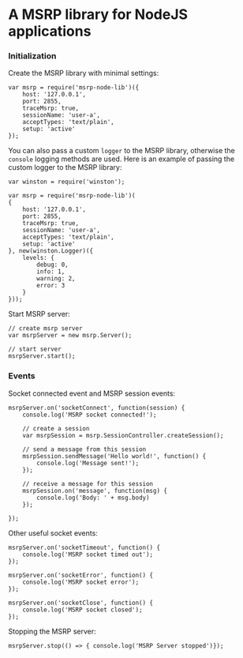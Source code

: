 # A MSRP library for NodeJS applications

### Initialization

Create the MSRP library with minimal settings:

```
var msrp = require('msrp-node-lib')({
    host: '127.0.0.1',
    port: 2855,
    traceMsrp: true,
    sessionName: 'user-a',
    acceptTypes: 'text/plain',
    setup: 'active'
});
```

You can also pass a custom `logger` to the MSRP library, otherwise the `console` logging methods are used. Here is an example of passing the custom logger to the MSRP library:

```
var winston = require('winston');

var msrp = require('msrp-node-lib')(
{
    host: '127.0.0.1',
    port: 2855,
    traceMsrp: true,
    sessionName: 'user-a',
    acceptTypes: 'text/plain',
    setup: 'active'
}, new(winston.Logger)({
    levels: {
        debug: 0,
        info: 1,
        warning: 2,
        error: 3
    }
}));
```

Start MSRP server:

```
// create msrp server
var msrpServer = new msrp.Server();

// start server
msrpServer.start();
```

### Events

Socket connected event and MSRP session events:

```
msrpServer.on('socketConnect', function(session) {
    console.log('MSRP socket connected!');

    // create a session
    var msrpSession = msrp.SessionController.createSession();

    // send a message from this session
    msrpSession.sendMessage('Hello world!', function() {
    	console.log('Message sent!');
    });

    // receive a message for this session
    msrpSession.on('message', function(msg) {
    	console.log('Body: ' + msg.body)
    });

});
```

Other useful socket events:

```
msrpServer.on('socketTimeout', function() {
	console.log('MSRP socket timed out');
});

msrpServer.on('socketError', function() {
	console.log('MSRP socket error');
});

msrpServer.on('socketClose', function() {
	console.log('MSRP socket closed');
});
```

Stopping the MSRP server:

```
msrpServer.stop(() => { console.log('MSRP Server stopped')});
```
